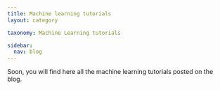 ```yaml
---
title: Machine learning tutorials
layout: category

taxonomy: Machine Learning tutorials

sidebar:
  nav: blog
---
```


Soon, you will find here all the machine learning tutorials posted on the blog.